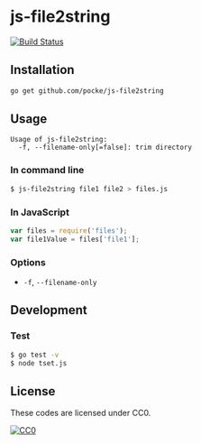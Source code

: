 js-file2string
===============

[![Build Status](https://travis-ci.org/pocke/js-file2string.svg)](https://travis-ci.org/pocke/js-file2string)

Installation
------------

```sh
go get github.com/pocke/js-file2string
```

Usage
------

```
Usage of js-file2string:
  -f, --filename-only[=false]: trim directory
```

### In command line

```sh
$ js-file2string file1 file2 > files.js
```

### In JavaScript

```javascript
var files = require('files');
var file1Value = files['file1'];
```

### Options

- `-f`, `--filename-only`


Development
-----------

### Test

```sh
$ go test -v
$ node tset.js
```

License
-------

These codes are licensed under CC0.

[![CC0](http://i.creativecommons.org/p/zero/1.0/88x31.png "CC0")](http://creativecommons.org/publicdomain/zero/1.0/deed.en)
